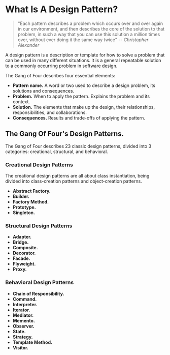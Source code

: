 # What Is A Design Pattern?


> "Each pattern describes a problem which occurs over
and over again in our environment, and then describes the core of the solution
to that problem, in such a way that you can use this solution a million times
over, without ever doing it the same way twice"
>  -- <cite>Christopher Alexander</cite>

A design pattern is a description or template for how to solve a problem that can be used in many different situations. It is a general repeatable solution to a commonly occurring problem in software design.

The Gang of Four describes four essential elements:

* **Pattern name.** A word or two used to describe a design problem, its solutions and consequences.
* **Problem.** When to apply the pattern. Explains the problem and its context.
* **Solution.** The elements that make up the design, their relationships, responsibilities, and collaborations.
* **Consequences.** Results and trade-offs of applying the pattern.

## The Gang Of Four's Design Patterns.

The Gang of Four describes 23 classic design patterns, divided into 3 categories: creational, structural, and behavioral.

### Creational Design Patterns

The creational design patterns are all about class instantiation, being divided into class-creation patterns and object-creation patterns.

* **Abstract Factory.**
* **Builder.** 
* **Factory Method.**
* **Prototype.**
* **Singleton.**

### Structural Design Patterns

* **Adapter.** 
* **Bridge.**
* **Composite.**
* **Decorator.**
* **Facade.**
* **Flyweight.**
* **Proxy.**

### Behavioral Design Patterns

* **Chain of Responsibility.**
* **Command.**
* **Interpreter.**
* **Iterator.**
* **Mediator.**
* **Memento.** 
* **Observer.**
* **State.**
* **Strategy.**
* **Template Method.**
* **Visitor.**


